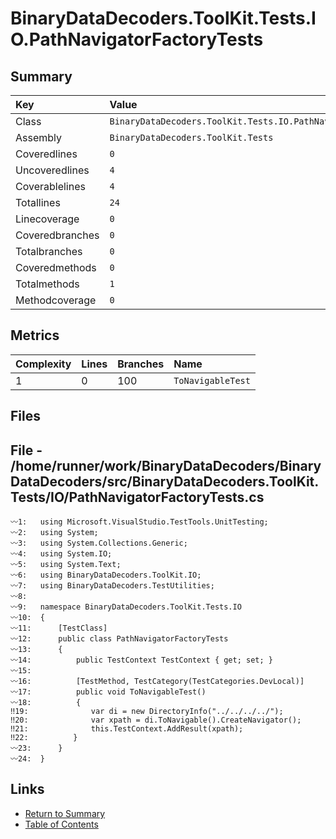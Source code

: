 ﻿# BinaryDataDecoders.ToolKit.Tests.IO.PathNavigatorFactoryTests

## Summary

| Key             | Value                                                           |
| :-------------- | :-------------------------------------------------------------- |
| Class           | `BinaryDataDecoders.ToolKit.Tests.IO.PathNavigatorFactoryTests` |
| Assembly        | `BinaryDataDecoders.ToolKit.Tests`                              |
| Coveredlines    | `0`                                                             |
| Uncoveredlines  | `4`                                                             |
| Coverablelines  | `4`                                                             |
| Totallines      | `24`                                                            |
| Linecoverage    | `0`                                                             |
| Coveredbranches | `0`                                                             |
| Totalbranches   | `0`                                                             |
| Coveredmethods  | `0`                                                             |
| Totalmethods    | `1`                                                             |
| Methodcoverage  | `0`                                                             |

## Metrics

| Complexity | Lines | Branches | Name              |
| :--------- | :---- | :------- | :---------------- |
| 1          | 0     | 100      | `ToNavigableTest` |

## Files

## File - /home/runner/work/BinaryDataDecoders/BinaryDataDecoders/src/BinaryDataDecoders.ToolKit.Tests/IO/PathNavigatorFactoryTests.cs

```CSharp
〰1:   using Microsoft.VisualStudio.TestTools.UnitTesting;
〰2:   using System;
〰3:   using System.Collections.Generic;
〰4:   using System.IO;
〰5:   using System.Text;
〰6:   using BinaryDataDecoders.ToolKit.IO;
〰7:   using BinaryDataDecoders.TestUtilities;
〰8:   
〰9:   namespace BinaryDataDecoders.ToolKit.Tests.IO
〰10:  {
〰11:      [TestClass]
〰12:      public class PathNavigatorFactoryTests
〰13:      {
〰14:          public TestContext TestContext { get; set; }
〰15:  
〰16:          [TestMethod, TestCategory(TestCategories.DevLocal)]
〰17:          public void ToNavigableTest()
〰18:          {
‼19:              var di = new DirectoryInfo("../../../../");
‼20:              var xpath = di.ToNavigable().CreateNavigator();
‼21:              this.TestContext.AddResult(xpath);
‼22:          }
〰23:      }
〰24:  }
```

## Links

* [Return to Summary](Summary.md)
* [Table of Contents](../TOC.md)

